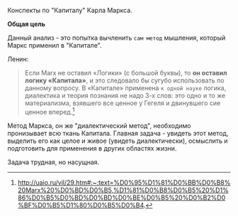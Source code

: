 Конспекты по "Капиталу" Карла Маркса.

**Общая цель**

Данный анализ - это попытка вычленить `сам метод` мышления, который Маркс применил в "Капитале". 

Ленин:
> Если Marx не оставил «Логики» (с большой буквы), то **он оставил логику «Капитала»**, и это следовало бы сугубо использовать по данному вопросу. В «Капитале» применена `к одной науке` логика, диалектика и теория познания не надо 3-х слов: это одно и то же материализма, взявшего все ценное у Гегеля и двинувшего сие ценное вперед.[^1]

Метод Маркса, он же "диалектический метод", необходимо пронизывает всю ткань Капитала. Главная задача - увидеть этот метод, выделить его как целое и живое (увидеть диалектически), осмыслить и подготовить для применения в других областях жизни. 

Задача трудная, но насущная.











[^1]:http://uaio.ru/vil/29.htm#:~:text=%D0%95%D1%81%D0%BB%D0%B8%20Marx%20%D0%BD%D0%B5,%D1%81%D0%B8%D0%B5%20%D1%86%D0%B5%D0%BD%D0%BD%D0%BE%D0%B5%20%D0%B2%D0%BF%D0%B5%D1%80%D0%B5%D0%B4.